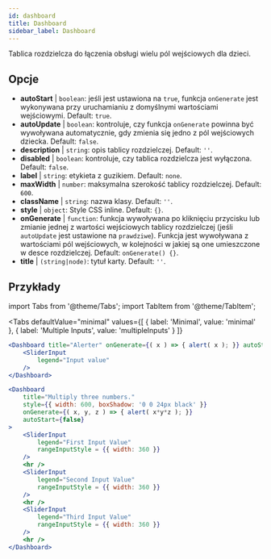 ```yaml
--- 
id: dashboard 
title: Dashboard
sidebar_label: Dashboard 
---
```


Tablica rozdzielcza do łączenia obsługi wielu pól wejściowych dla dzieci.

## Opcje

* __autoStart__ | `boolean`: jeśli jest ustawiona na `true`, funkcja `onGenerate` jest wykonywana przy uruchamianiu z domyślnymi wartościami wejściowymi. Default: `true`.
* __autoUpdate__ | `boolean`: kontroluje, czy funkcja `onGenerate` powinna być wywoływana automatycznie, gdy zmienia się jedno z pól wejściowych dziecka. Default: `false`.
* __description__ | `string`: opis tablicy rozdzielczej. Default: `''`.
* __disabled__ | `boolean`: kontroluje, czy tablica rozdzielcza jest wyłączona. Default: `false`.
* __label__ | `string`: etykieta z guzikiem. Default: `none`.
* __maxWidth__ | `number`: maksymalna szerokość tablicy rozdzielczej. Default: `600`.
* __className__ | `string`: nazwa klasy. Default: `''`.
* __style__ | `object`: Style CSS inline. Default: `{}`.
* __onGenerate__ | `function`: funkcja wywoływana po kliknięciu przycisku lub zmianie jednej z wartości wejściowych tablicy rozdzielczej (jeśli `autoUpdate` jest ustawione na `prawdziwe`). Funkcja jest wywoływana z wartościami pól wejściowych, w kolejności w jakiej są one umieszczone w desce rozdzielczej. Default: `onGenerate() {}`.
* __title__ | `(string|node)`: tytuł karty. Default: `''`.


## Przykłady

import Tabs from '@theme/Tabs';
import TabItem from '@theme/TabItem';

<Tabs
    defaultValue="minimal"
    values={[
        { label: 'Minimal', value: 'minimal' },
        { label: 'Multiple Inputs', value: 'multipleInputs' }
    ]}
>

<TabItem value="minimal"> 

```jsx live
<Dashboard title="Alerter" onGenerate={( x ) => { alert( x ); }} autoStart={false} >
    <SliderInput
        legend="Input value"
    />
</Dashboard>
```

</TabItem>

<TabItem value="multipleInputs" > 

```jsx live
<Dashboard 
    title="Multiply three numbers."
    style={{ width: 600, boxShadow: '0 0 24px black' }}
    onGenerate={( x, y, z ) => { alert( x*y*z ); }} 
    autoStart={false} 
>
    <SliderInput
        legend="First Input Value"
        rangeInputStyle = {{ width: 360 }}
    />
    <hr />
    <SliderInput
        legend="Second Input Value"
        rangeInputStyle = {{ width: 360 }}
    />
    <hr />
    <SliderInput
        legend="Third Input Value"
        rangeInputStyle = {{ width: 360 }}
    />
    <hr />
</Dashboard>
```

</TabItem>

</Tabs>
